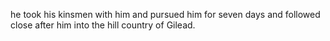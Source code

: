 he took his kinsmen with him and pursued him for seven days and followed close after him into the hill country of Gilead.
